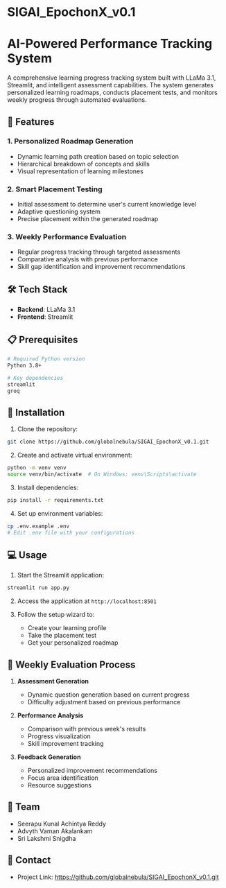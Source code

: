 # SIGAI_EpochonX_v0.1
# AI-Powered Performance Tracking System

A comprehensive learning progress tracking system built with LLaMa 3.1, Streamlit, and intelligent assessment capabilities. The system generates personalized learning roadmaps, conducts placement tests, and monitors weekly progress through automated evaluations.

## 🌟 Features

### 1. Personalized Roadmap Generation
- Dynamic learning path creation based on topic selection
- Hierarchical breakdown of concepts and skills
- Visual representation of learning milestones

### 2. Smart Placement Testing
- Initial assessment to determine user's current knowledge level
- Adaptive questioning system
- Precise placement within the generated roadmap

### 3. Weekly Performance Evaluation
- Regular progress tracking through targeted assessments
- Comparative analysis with previous performance
- Skill gap identification and improvement recommendations

## 🛠 Tech Stack

- **Backend**: LLaMa 3.1 
- **Frontend**: Streamlit

## 📋 Prerequisites

```bash
# Required Python version
Python 3.8+

# Key dependencies
streamlit
groq
```

## 🚀 Installation

1. Clone the repository:
```bash
git clone https://github.com/globalnebula/SIGAI_EpochonX_v0.1.git
```

2. Create and activate virtual environment:
```bash
python -m venv venv
source venv/bin/activate  # On Windows: venv\Scripts\activate
```

3. Install dependencies:
```bash
pip install -r requirements.txt
```

4. Set up environment variables:
```bash
cp .env.example .env
# Edit .env file with your configurations
```

## 💻 Usage

1. Start the Streamlit application:
```bash
streamlit run app.py
```

2. Access the application at `http://localhost:8501`

3. Follow the setup wizard to:
   - Create your learning profile
   - Take the placement test
   - Get your personalized roadmap



## 🔄 Weekly Evaluation Process

1. **Assessment Generation**
   - Dynamic question generation based on current progress
   - Difficulty adjustment based on previous performance

2. **Performance Analysis**
   - Comparison with previous week's results
   - Progress visualization
   - Skill improvement tracking

3. **Feedback Generation**
   - Personalized improvement recommendations
   - Focus area identification
   - Resource suggestions

## 👥 Team

- Seerapu Kunal Achintya Reddy
- Advyth Vaman Akalankam
- Sri Lakshmi Snigdha

## 📮 Contact

- Project Link: https://github.com/globalnebula/SIGAI_EpochonX_v0.1.git

